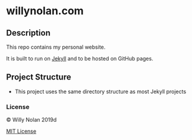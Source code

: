 # willynolan.com

## Description
This repo contains my personal website.

It is built to run on [Jekyll](https://jekyllrb.com/) and to be hosted on GitHub pages.

## Project Structure
- This project uses the same directory structure as most Jekyll projects

### License
:copyright: Willy Nolan 2019d

[MIT License](LICENSE.txt)
